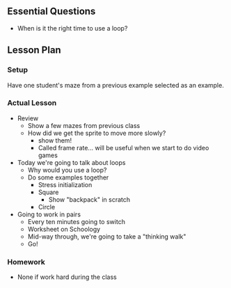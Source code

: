 ## Essential Questions

- When is it the right time to use a loop?

## Lesson Plan

### Setup

Have one student's maze from a previous example selected as an example.

### Actual Lesson

- Review
    - Show a few mazes from previous class
    - How did we get the sprite to move more slowly?
        - show them!
        - Called frame rate... will be useful when we start to do video games
- Today we're going to talk about loops
    - Why would you use a loop?
    - Do some examples together
        - Stress initialization
        - Square
            - Show "backpack" in scratch
        - Circle
- Going to work in pairs
    - Every ten minutes going to switch
    - Worksheet on Schoology
    - Mid-way through, we're going to take a "thinking walk"
    - Go!

### Homework

- None if work hard during the class
